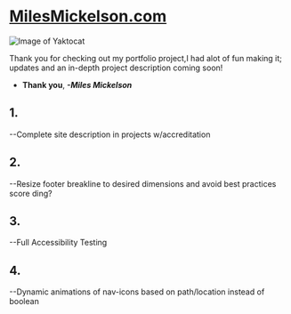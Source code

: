 # **[MilesMickelson.com](https://milesmickelson.com)**

![Image of Yaktocat](https://octodex.github.com/images/yaktocat.png)

Thank you for checking out my portfolio project,I had alot of fun making it; updates and an in-depth project description coming soon!

* **Thank you**, ***-Miles Mickelson***

<!-- TODO's -->

## 1.
--Complete site description in projects w/accreditation

## 2.
--Resize footer breakline to desired dimensions and avoid best practices score ding?

## 3.
--Full Accessibility Testing

## 4.
--Dynamic animations of nav-icons based on path/location instead of boolean

